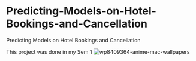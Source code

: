 # Predicting-Models-on-Hotel-Bookings-and-Cancellation
Predicting Models on Hotel Bookings and Cancellation

This project was done in my Sem 1
![wp8409364-anime-mac-wallpapers](https://github.com/Keeming99/Predicting-Models-on-Hotel-Bookings-and-Cancellation/assets/138889352/ff2982a1-36a1-4b51-81af-8632b5d2be69)

